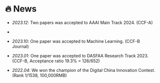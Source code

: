 # 🔥 News
- *2023.12*: Two papers was accepted to AAAI Main Track 2024. (CCF-A)
- 
- *2023.10*: One paper was accepted to Machine Learning. (CCF-B Journal)

- *2023.01*: One paper was accepted to DASFAA Research Track 2023. (CCF-B, Acceptance ratio 19.3% = 126/652)

- *2022.04*: We won the champion of the Digital China Innovation Contest. (Rank 1/1538, 100,000RMB)
